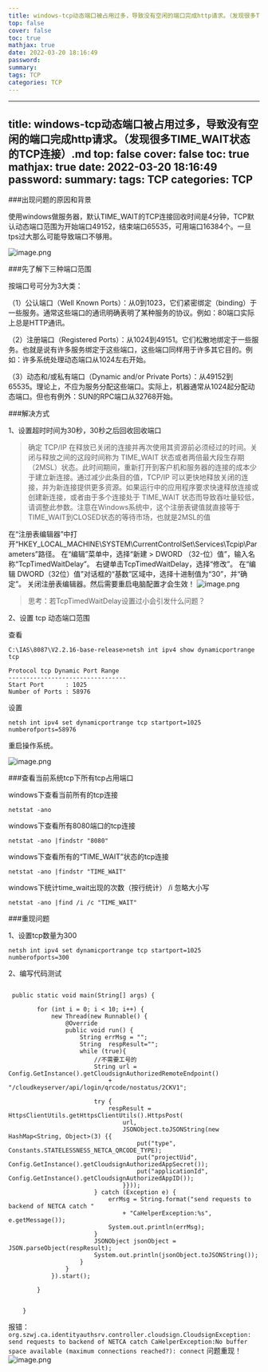 ```yaml
---
title: windows-tcp动态端口被占用过多，导致没有空闲的端口完成http请求。（发现很多TIME_WAIT状态的TCP连接）.md
top: false
cover: false
toc: true
mathjax: true
date: 2022-03-20 18:16:49
password:
summary:
tags: TCP
categories: TCP
---
```

---
title: windows-tcp动态端口被占用过多，导致没有空闲的端口完成http请求。（发现很多TIME_WAIT状态的TCP连接）.md
top: false
cover: false
toc: true
mathjax: true
date: 2022-03-20 18:16:49
password:
summary:
tags: TCP
categories: TCP
---
###出现问题的原因和背景


使用windows做服务器，默认TIME_WAIT的TCP连接回收时间是4分钟，TCP默认动态端口范围为开始端口49152，结束端口65535，可用端口16384个。一旦tps过大那么可能导致端口不够用。

![image.png](https://upload-images.jianshu.io/upload_images/13965490-f9db69bd6d438134.png?imageMogr2/auto-orient/strip%7CimageView2/2/w/1240)



###先了解下三种端口范围

按端口号可分为3大类：

（1）公认端口（Well Known Ports）：从0到1023，它们紧密绑定（binding）于一些服务。通常这些端口的通讯明确表明了某种服务的协议。例如：80端口实际上总是HTTP通讯。

（2）注册端口（Registered Ports）：从1024到49151。它们松散地绑定于一些服务。也就是说有许多服务绑定于这些端口，这些端口同样用于许多其它目的。例如：许多系统处理动态端口从1024左右开始。

（3）动态和/或私有端口（Dynamic and/or Private Ports）：从49152到65535。理论上，不应为服务分配这些端口。实际上，机器通常从1024起分配动态端口。但也有例外：SUN的RPC端口从32768开始。




###解决方式

1、设置超时时间为30秒，30秒之后回收回收端口
>确定 TCP/IP 在释放已关闭的连接并再次使用其资源前必须经过的时间。关闭与释放之间的这段时间称为 TIME_WAIT 状态或者两倍最大段生存期（2MSL）状态。此时间期间，重新打开到客户机和服务器的连接的成本少于建立新连接。通过减少此条目的值，TCP/IP 可以更快地释放关闭的连接，并为新连接提供更多资源。如果运行中的应用程序要求快速释放连接或创建新连接，或者由于多个连接处于 TIME_WAIT 状态而导致吞吐量较低，请调整此参数。注意在Windows系统中，这个注册表键值就直接等于TIME_WAIT到CLOSED状态的等待市场，也就是2MSL的值

在“注册表编辑器”中打
开“HKEY_LOCAL_MACHINE\SYSTEM\CurrentControlSet\Services\Tcpip\Parameters”路径。
在“编辑”菜单中，选择“新建 > DWORD （32-位）值”，输入名称“TcpTimedWaitDelay”。
右键单击TcpTimedWaitDelay，选择“修改”。
在“编辑 DWORD（32位）值”对话框的“基数”区域中，选择十进制值为“30”，并“确定”。
关闭注册表编辑器。然后需要重启电脑配置才会生效！
![image.png](https://upload-images.jianshu.io/upload_images/13965490-cdaab5a94ce82135.png?imageMogr2/auto-orient/strip%7CimageView2/2/w/1240)
>思考：若TcpTimedWaitDelay设置过小会引发什么问题？

2、设置 tcp 动态端口范围

查看
~~~
C:\IAS\8087\V2.2.16-base-release>netsh int ipv4 show dynamicportrange tcp

Protocol tcp Dynamic Port Range
---------------------------------
Start Port      : 1025
Number of Ports : 58976

~~~

设置
~~~
netsh int ipv4 set dynamicportrange tcp startport=1025 numberofports=58976
~~~
重启操作系统。

![image.png](https://upload-images.jianshu.io/upload_images/13965490-3b23f993c08992a9.png?imageMogr2/auto-orient/strip%7CimageView2/2/w/1240)



###查看当前系统tcp下所有tcp占用端口


 windows下查看当前所有的tcp连接
~~~
netstat -ano 
~~~

 windows下查看所有8080端口的tcp连接
~~~
netstat -ano |findstr "8080" 
 ~~~
windows下查看所有的“TIME_WAIT”状态的tcp连接
~~~
netstat -ano |findstr "TIME_WAIT"  
 ~~~

 windows下统计time_wait出现的次数（按行统计） /i 忽略大小写
~~~
netstat -ano |find /i /c "TIME_WAIT"  
~~~


###重现问题

1、设置tcp数量为300
~~~
netsh int ipv4 set dynamicportrange tcp startport=1025 numberofports=300
~~~

2、编写代码测试

~~~

 public static void main(String[] args) {

        for (int i = 0; i < 10; i++) {
            new Thread(new Runnable() {
                @Override
                public void run() {
                    String errMsg = "";
                    String  respResult="";
                    while (true){
                        //不需要工号的
                        String url = Config.GetInstance().getCloudsignAuthorizedRemoteEndpoint()
                            + "/cloudkeyserver/api/login/qrcode/nostatus/2CKV1";

                        try {
                            respResult = HttpsClientUtils.getHttpsClientUtils().HttpsPost(
                                url,
                                JSONObject.toJSONString(new HashMap<String, Object>(3) {{
                                    put("type", Constants.STATELESSNESS_NETCA_QRCODE_TYPE);
                                    put("projectUid", Config.GetInstance().getCloudsignAuthorizedAppSecret());
                                    put("applicationId", Config.GetInstance().getCloudsignAuthorizedAppID());
                                }}));
                        } catch (Exception e) {
                            errMsg = String.format("send requests to backend of NETCA catch "
                                + "CaHelperException:%s", e.getMessage());
                            System.out.println(errMsg);
                        }
                        JSONObject jsonObject = JSON.parseObject(respResult);
                        System.out.println(jsonObject.toJSONString());
                    }
                }
            }).start();

        }


    }
~~~

报错：`org.szwj.ca.identityauthsrv.controller.cloudsign.CloudsignException: send requests to backend of NETCA catch CaHelperException:No buffer space available (maximum connections reached?): connect`
问题重现！
![image.png](https://upload-images.jianshu.io/upload_images/13965490-995aebd29bcd041f.png?imageMogr2/auto-orient/strip%7CimageView2/2/w/1240)


